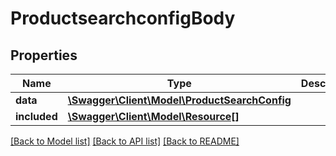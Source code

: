 # ProductsearchconfigBody

## Properties
Name | Type | Description | Notes
------------ | ------------- | ------------- | -------------
**data** | [**\Swagger\Client\Model\ProductSearchConfig**](ProductSearchConfig.md) |  | [optional] 
**included** | [**\Swagger\Client\Model\Resource[]**](Resource.md) |  | [optional] 

[[Back to Model list]](../../README.md#documentation-for-models) [[Back to API list]](../../README.md#documentation-for-api-endpoints) [[Back to README]](../../README.md)

